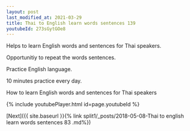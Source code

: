 ```yaml
---
layout: post
last_modified_at: 2021-03-29
title: Thai to English learn words sentences 139 
youtubeId: 273sGytGOe8
---
```

 
 
Helps to learn English words and sentences for Thai speakers.

Opportunitiy to repeat the words sentences. 

Practice English language. 
 
10 minutes practice every day. 
 
How to learn English words and sentences for Thai speakers 
 
{% include youtubePlayer.html id=page.youtubeId %}
 
 
[Next]({{ site.baseurl }}{% link  split1/_posts/2018-05-08-Thai to english learn words sentences 83 .md%})
 
